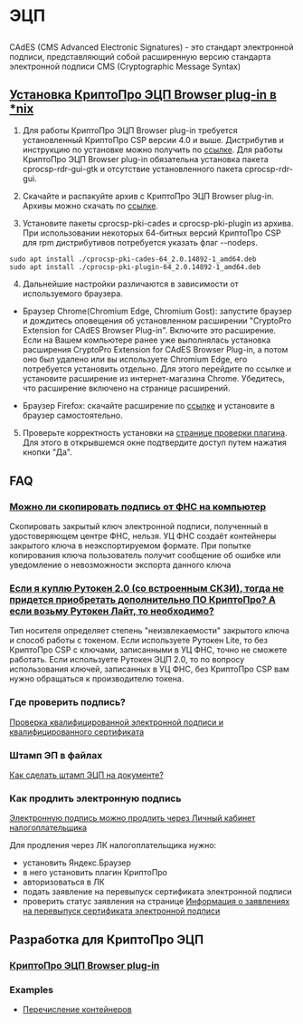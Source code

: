 # ЭЦП

##

CAdES (CMS Advanced Electronic Signatures) - это стандарт электронной подписи, представляющий собой расширенную версию
стандарта электронной подписи CMS (Cryptographic Message Syntax)

## [Установка КриптоПро ЭЦП Browser plug-in в *nix](https://docs.cryptopro.ru/cades/plugin/plugin-installation-unix)

1. Для работы КриптоПро ЭЦП Browser plug-in требуется установленный КриптоПро CSP версии 4.0 и выше.
Дистрибутив и инструкцию по установке можно получить по [ссылке](http://cryptopro.ru/products/csp/overview).
Для работы КриптоПро ЭЦП Browser plug-in обязательна установка пакетa cprocsp-rdr-gui-gtk и отсутствие установленного пакета cprocsp-rdr-gui.

2. Скачайте и распакуйте архив с КриптоПро ЭЦП Browser plug-in. Архивы можно скачать по [ссылке](https://www.cryptopro.ru/products/cades/plugin/get_2_0).

3. Установите пакеты cprocsp-pki-cades и cprocsp-pki-plugin из архива. При использовании некоторых 64-битных версий КриптоПро CSP для rpm дистрибутивов потребуется указать флаг --nodeps.

```
sudo apt install ./cprocsp-pki-cades-64_2.0.14892-1_amd64.deb
sudo apt install ./cprocsp-pki-plugin-64_2.0.14892-1_amd64.deb
```

4. Дальнейшие настройки различаются в зависимости от используемого браузера.

- Браузер Chrome(Chromium Edge, Chromium Gost): запустите браузер и дождитесь оповещения об установленном расширении
"CryptoPro Extension for CAdES Browser Plug-in". Включите это расширение. Если на Вашем компьютере ранее уже выполнялась
установка расширения CryptoPro Extension for CAdES Browser Plug-in, а потом оно был удалено или вы используете
Chromium Edge, его потребуется установить отдельно. Для этого перейдите по ссылке и установите расширение из
интернет-магазина Chrome. Убедитесь, что расширение включено на странице расширений.

- Браузер Firefox: скачайте расширение по [ссылке](https://www.cryptopro.ru/sites/default/files/products/cades/extensions/firefox_cryptopro_extension_latest.xpi) и установите в браузер самостоятельно.

5. Проверьте корректность установки на [странице проверки плагина](https://www.cryptopro.ru/sites/default/files/products/cades/demopage/cades_bes_sample.html).
Для этого в открывшемся окне подтвердите доступ путем нажатия кнопки "Да".

## FAQ

### [Можно ли скопировать подпись от ФНС на компьютер](https://astral.ru/info/elektronnaya-podpis/rabota-s-etsp/kak-ustanovit-rutoken/)

Скопировать закрытый ключ электронной подписи, полученный в удостоверяющем центре ФНС, нельзя.
УЦ ФНС создаёт контейнеры закрытого ключа в неэкспортируемом формате.
При попытке копирования ключа пользователь получит сообщение об ошибке или уведомление о невозможности экспорта данного ключа

### [Если я куплю Рутокен 2.0 (со встроенным СКЗИ), тогда не придется приобретать дополнительно ПО КриптоПро? А если возьму Рутокен Лайт, то необходимо?](https://www.cryptopro.ru/forum2/default.aspx?g=posts&t=20639)

Тип носителя определяет степень "неизвлекаемости" закрытого ключа и способ работы с токеном.
Если используете Рутокен Lite, то без КриптоПро CSP с ключами, записанными в УЦ ФНС, точно не сможете работать.
Если используете Рутокен ЭЦП 2.0, то по вопросу использования ключей, записанных в УЦ ФНС, без КриптоПро CSP вам нужно обращаться к производителю токена.

### Где проверить подпись?

[Проверка квалифицированной электронной подписи и квалифицированного сертификата](https://e-trust.gosuslugi.ru/#/portal/sig-check)

### Штамп ЭП в файлах

[Как сделать штамп ЭЦП на документе?](https://nibbl.ru/ecp/kak-sdelat-shtamp-etsp-na-dokumente.html)

### Как продлить электронную подпись

[Электронную подпись можно продлить через Личный кабинет налогоплательщика](https://www.nalog.gov.ru/rn25/news/activities_fts/13307093/)

Для продления через ЛК налогоплательщика нужно:
 - установить Яндекс.Браузер
 - в него установить плагин КриптоПро
 - авторизоваться в ЛК
 - подать заявление на перевыпуск сертификата электронной подписи
 - проверить статус заявления на странице [Информация о заявлениях на перевыпуск сертификата электронной подписи](https://lkipgost2.nalog.ru/lk#/remoteSignature/state)

## Разработка для КриптоПро ЭЦП

### [КриптоПро ЭЦП Browser plug-in](https://docs.cryptopro.ru/cades/plugin)

### Examples

- [Перечисление контейнеров](https://docs.cryptopro.ru/cades/plugin/plugin-samples/plugin-samples-container-name)

